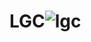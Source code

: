 # LGC![lgc](https://user-images.githubusercontent.com/121312707/235408919-e1686446-481e-40cb-b41f-ce8fd25b1025.png)
